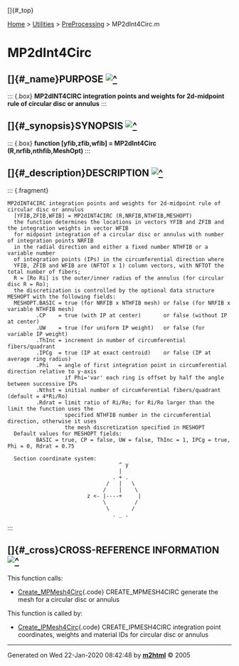 []{#_top}

<div>

[Home](../../FEDEASLab.html) \> [Utilities](../FEDEASLab.html) \>
[PreProcessing](FEDEASLab.html) \> MP2dInt4Circ.m

</div>

# MP2dInt4Circ

## []{#_name}PURPOSE [![\^](../../up.png)](#_top)

::: {.box}
**MP2dINT4CIRC integration points and weights for 2d-midpoint rule of
circular disc or annulus**
:::

## []{#_synopsis}SYNOPSIS [![\^](../../up.png)](#_top)

::: {.box}
**function \[yfib,zfib,wfib\] = MP2dInt4Circ (R,nrfib,nthfib,MeshOpt)**
:::

## []{#_description}DESCRIPTION [![\^](../../up.png)](#_top)

::: {.fragment}
``` {.comment}
MP2dINT4CIRC integration points and weights for 2d-midpoint rule of circular disc or annulus
  [YFIB,ZFIB,WFIB] = MP2dINT4CIRC (R,NRFIB,NTHFIB,MESHOPT)
  the function determines the locations in vectors YFIB and ZFIB and the integration weights in vector WFIB
  for midpoint integration of a circular disc or annulus with number of integration points NRFIB
  in the radial direction and either a fixed number NTHFIB or a variable number
  of integration points (IPs) in the circumferential direction where
  YFIB, ZFIB and WFIB are (NFTOT x 1) column vectors, with NFTOT the total number of fibers;
  R = [Ro Ri] is the outer/inner radius of the annulus (for circular disc R = Ro);
  the discretization is controlled by the optional data structure MESHOPT with the following fields:
  MESHOPT.BASIC = true (for NRFIB x NTHFIB mesh) or false (for NRFIB x variable NTHFIB mesh)
         .CP    = true (with IP at center)       or false (without IP at center)
         .UW    = true (for uniform IP weight)   or false (for variable IP weight)
         .ThInc = increment in number of circumferential fibers/quadrant
         .IPCg  = true (IP at exact centroid)    or false (IP at average ring radius)
         .Phi   = angle of first integration point in circumferential direction relative to y-axis
                  if Phi='var' each ring is offset by half the angle between successive IPs
         .Nthst = initial number of circumferential fibers/quadrant (default = 4*Ri/Ro)
         .Rdrat = limit ratio of Ri/Ro; for Ri/Ro larger than the limit the function uses the
                  specified NTHFIB number in the circumferential direction, otherwise it uses
                  the mesh discretization specified in MESHOPT
  Default values for MESHOPT fields:
         BASIC = true, CP = false, UW = false, ThInc = 1, IPCg = true, Phi = 0, Rdrat = 0.75

  Section coordinate system:
                                   ^ y
                                   |
                                 . + .
                               /   |   \
                              /    |    \
                         z <- |----+     | 
                              \         /
                               \       /
                                 . _ .
```
:::

## []{#_cross}CROSS-REFERENCE INFORMATION [![\^](../../up.png)](#_top)

This function calls:

-   [Create_MPMesh4Circ](Create_MPMesh4Circ.html "function [R1,R2,thfib,dth] = Create_MPMesh4Circ (Ri,Ro,nrfib,nthfib,MeshOpt)"){.code}
    CREATE_MPMESH4CIRC generate the mesh for a circular disc or annulus

This function is called by:

-   [Create_IPMesh4Circ](Create_IPMesh4Circ.html "function [yfib,zfib,wfib,MatID] = Create_IPMesh4Circ (SecData)"){.code}
    CREATE_IPMESH4CIRC integration point coordinates, weights and
    material IDs for circular disc or annulus

------------------------------------------------------------------------

Generated on Wed 22-Jan-2020 08:42:48 by
**[m2html](http://www.artefact.tk/software/matlab/m2html/ "Matlab Documentation in HTML")**
© 2005
